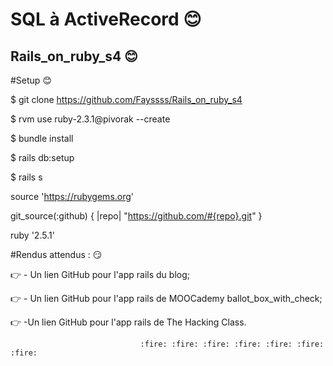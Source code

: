 
# SQL à ActiveRecord :blush:

## Rails_on_ruby_s4 :blush:


#Setup :blush:

$ git clone https://github.com/Fayssss/Rails_on_ruby_s4   

$ rvm use ruby-2.3.1@pivorak --create

$ bundle install

$ rails db:setup

$ rails s


source 'https://rubygems.org' 

git_source(:github) { |repo| "https://github.com/#{repo}.git" }

ruby '2.5.1'

#Rendus attendus : :smirk:


   :point_right: - Un lien GitHub pour l'app rails du blog;
   
   :point_right: - Un lien GitHub pour l'app rails de MOOCademy ballot_box_with_check;
   
   :point_right: -Un lien GitHub pour l'app rails de The Hacking Class.


                                 :fire: :fire: :fire: :fire: :fire: :fire: :fire:
